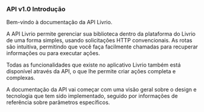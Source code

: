 ### API v1.0 Introdução

Bem-vindo à documentação da API Livrio.

A API Livrio permite gerenciar sua biblioteca dentro da plataforma do Livrio de uma forma simples, usando solicitações HTTP convencionais. As rotas são intuitiva, permitindo que você faça facilmente chamadas para recuperar informações ou para executar ações.

Todas as funcionalidades que existe no aplicativo Livrio também está disponível através da API, o que lhe permite criar ações completa e complexas.

A documentação da API vai começar com uma visão geral sobre o design e tecnologia que tem sido implementado, seguido por informações de referência sobre parâmetros específicos.